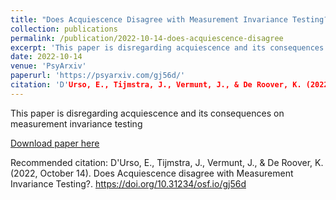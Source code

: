 ```yaml
---
title: "Does Acquiescence Disagree with Measurement Invariance Testing?"
collection: publications
permalink: /publication/2022-10-14-does-acquiescence-disagree
excerpt: 'This paper is disregarding acquiescence and its consequences on measurement invariance testing'
date: 2022-10-14
venue: 'PsyArxiv'
paperurl: 'https://psyarxiv.com/gj56d/'
citation: 'D'Urso, E., Tijmstra, J., Vermunt, J., & De Roover, K. (2022, October 14). Does Acquiescence disagree with Measurement Invariance Testing?. https://doi.org/10.31234/osf.io/gj56d'
---
```

This paper is disregarding acquiescence and its consequences on measurement invariance testing

[Download paper here](https://psyarxiv.com/gj56d/)

Recommended citation: D'Urso, E., Tijmstra, J., Vermunt, J., & De Roover, K. (2022, October 14). Does Acquiescence disagree with Measurement Invariance Testing?. https://doi.org/10.31234/osf.io/gj56d
